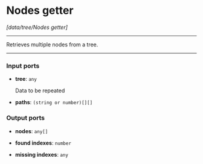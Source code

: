 # Nodes getter

_[data/tree/Nodes getter]_

---

Retrieves multiple nodes from a tree.  

---

### Input ports

* __tree__: ` any `


    Data to be repeated  


* __paths__: ` (string or number)[][] `

### Output ports

* __nodes__: ` any[] `


* __found indexes__: ` number `


* __missing indexes__: ` any `

